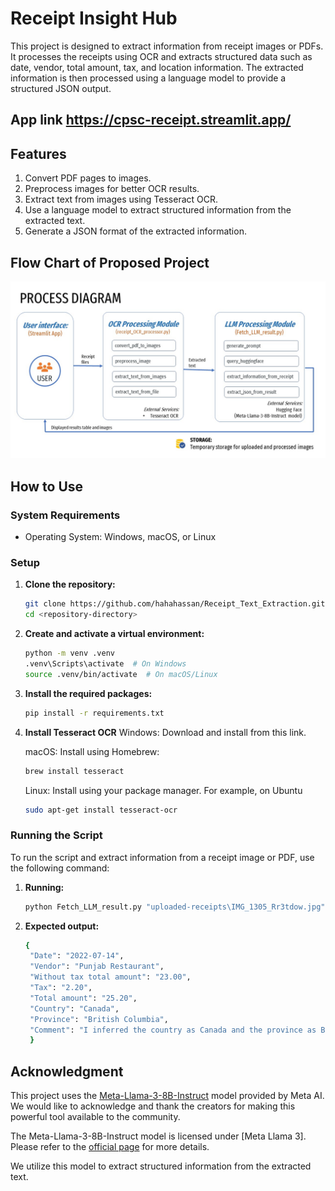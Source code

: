 # Receipt Insight Hub

This project is designed to extract information from receipt images or PDFs. It processes the receipts using OCR and extracts structured data such as date, vendor, total amount, tax, and location information. The extracted information is then processed using a language model to provide a structured JSON output.

## App link https://cpsc-receipt.streamlit.app/ 

## Features

1. Convert PDF pages to images.
2. Preprocess images for better OCR results.
3. Extract text from images using Tesseract OCR.
4. Use a language model to extract structured information from the extracted text.
5. Generate a JSON format of the extracted information.

## Flow Chart of Proposed Project
![Architecture Diagram](Diagrams/Diagram.JPG)


## How to Use

### System Requirements

- Operating System: Windows, macOS, or Linux

### Setup

1. **Clone the repository:**
   ```bash
   git clone https://github.com/hahahassan/Receipt_Text_Extraction.git
   cd <repository-directory>
   ```

2. **Create and activate a virtual environment:**
    ```bash
    python -m venv .venv
    .venv\Scripts\activate  # On Windows
    source .venv/bin/activate  # On macOS/Linux
    ```

3. **Install the required packages:**
    ```bash
    pip install -r requirements.txt
    ```


4. **Install Tesseract OCR**
    Windows: Download and install from this link.

    macOS: Install using Homebrew:  
    ```bash 
    brew install tesseract
    ```

    Linux: Install using your package manager. For example, on Ubuntu
    ```bash
    sudo apt-get install tesseract-ocr
    ```

### Running the Script
To run the script and extract information from a receipt image or PDF, use the following command:

1. **Running:**
    ```bash
    python Fetch_LLM_result.py "uploaded-receipts\IMG_1305_Rr3tdow.jpg"
    ```

2. **Expected output:**
   ```bash
   {
    "Date": "2022-07-14",
    "Vendor": "Punjab Restaurant",
    "Without tax total amount": "23.00",
    "Tax": "2.20",
    "Total amount": "25.20",
    "Country": "Canada",
    "Province": "British Columbia",
    "Comment": "I inferred the country as Canada and the province as British Columbia based on the vendor location 'Surrey BC' which is a city in the province of British Columbia, Canada."
    }
    ```
## Acknowledgment

This project uses the [Meta-Llama-3-8B-Instruct](https://huggingface.co/meta-llama/Meta-Llama-3-8B-Instruct) model provided by Meta AI. We would like to acknowledge and thank the creators for making this powerful tool available to the community.

The Meta-Llama-3-8B-Instruct model is licensed under [Meta Llama 3]. Please refer to the [official page](https://huggingface.co/meta-llama/Meta-Llama-3-8B-Instruct) for more details.

We utilize this model to extract structured information from the extracted text.

